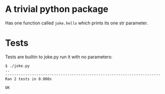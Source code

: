 # A trivial python package

Has one function called `joke.hello` which prints its one str parameter.

# Tests

Tests are builtin to joke.py run it with no parameters:
```
$ ./joke.py 
..
----------------------------------------------------------------------
Ran 2 tests in 0.000s

OK
```
